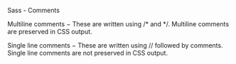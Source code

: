 Sass - Comments

Multiline comments − These are written using /* and */. Multiline comments are preserved in CSS output.

Single line comments − These are written using // followed by comments. Single line comments are not preserved in CSS output.